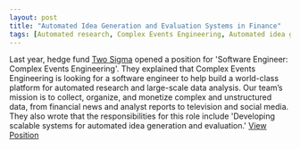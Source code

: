 ```yaml
---
layout: post
title: "Automated Idea Generation and Evaluation Systems in Finance"
tags: [Automated research, Complex Events Engineering, Automated idea generation, Hedge Fund, Two Sigma]
---
```


Last year, hedge fund [Two Sigma](https://www.twosigma.com/) opened a position for 'Software Engineer: Complex Events Engineering'. They explained that Complex Events Engineering is looking for a software engineer to help build a world-class platform for automated research and large-scale data analysis. Our team’s mission is to collect, organize, and monetize complex and unstructured data, from financial news and analyst reports to television and social media. They also wrote that the responsibilities for this role include 'Developing scalable systems for automated idea generation and evaluation.' [View Position](https://www.linkedin.com/jobs/view/2413420397/?eBP=JOB_SEARCH_ORGANIC&recommendedFlavor=SCHOOL_RECRUIT&refId=ErNg0W7DB7Cv4daYjzgB4g%3D%3D&trackingId=WsEC3cI4kEY904qu1DnxQQ%3D%3D&trk=flagship3_search_srp_jobs)
